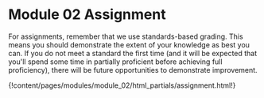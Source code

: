 # Module 02 Assignment

For assignments, remember that we use standards-based grading. This means
you should demonstrate the extent of your knowledge as best you can. If you
do not meet a standard the first time (and it will be expected that you'll
spend some time in partially proficient before achieving full proficiency),
there will be future opportunities to demonstrate improvement.

{!content/pages/modules/module_02/html_partials/assignment.html!}